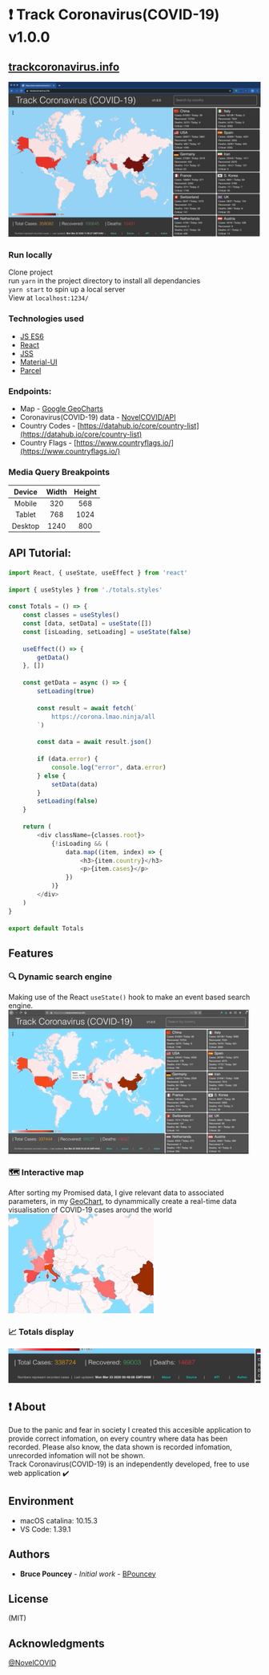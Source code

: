 # :heavy_exclamation_mark: Track Coronavirus(COVID-19) v1.0.0
## [trackcoronavirus.info](https://trackcoronavirus.info) 
![](./readme-images/readme-hero.png)

### Run locally
Clone project <br>
run ```yarn``` in the project directory to install all dependancies <br>
```yarn start``` to spin up a local server <br>
View at ```localhost:1234/```<br>

### Technologies used
* [JS ES6](http://es6-features.org/)
* [React](https://reactjs.org/)
* [JSS](https://cssinjs.org/?v=v10.0.4)
* [Material-UI](https://material-ui.com)
* [Parcel](https://parceljs.org/)

### Endpoints:
* Map - [Google GeoCharts](https://developers.google.com/chart/interactive/docs/gallery/geochart)
* Coronavirus(COVID-19) data - [NovelCOVID/API](https://github.com/NovelCOVID/API)
* Country Codes - [https://datahub.io/core/country-list](https://datahub.io/core/country-list)
* Country Flags - [https://www.countryflags.io/](https://www.countryflags.io/)

### Media Query Breakpoints
| Device      | Width         | Height        | 
|:-----------:|:-------------:|:-------------:|
| Mobile      | 320           | 568           |
| Tablet      | 768           | 1024          |
| Desktop     | 1240          | 800           |

## API Tutorial:
```javascript
import React, { useState, useEffect } from 'react'

import { useStyles } from './totals.styles'

const Totals = () => {
    const classes = useStyles()
    const [data, setData] = useState([])
    const [isLoading, setLoading] = useState(false)

    useEffect(() => {
        getData()
    }, [])

    const getData = async () => {
        setLoading(true)

        const result = await fetch(`
            https://corona.lmao.ninja/all
        `)

        const data = await result.json()

        if (data.error) {
            console.log("error", data.error)
        } else {
            setData(data)
        }
        setLoading(false)
    }

    return (
        <div className={classes.root}>
            {!isLoading && (
                data.map((item, index) => {
                    <h3>{item.country}</h3>
                    <p>{item.cases}</p>
                })
            )}
        </div>
    )
}

export default Totals
```

## Features

### :mag:  Dynamic search engine
Making use of the React ```useState()``` hook to make an event based search engine. <br>
![](./readme-images/readme.gif)

### :world_map:  Interactive map
After sorting my Promised data, I give relevant data to associated parameters, in my [GeoChart](https://developers.google.com/chart/interactive/docs/gallery/geochart), to dynammically create a real-time data visualisation of COVID-19 cases around the world <br>
![](./readme-images/map-gif.gif)

### :chart_with_upwards_trend: Totals display 
![](./readme-images/footer.png)

## :exclamation: About
Due to the panic and fear in society I created this accesible application to provide correct infomation, on every country where data has been recorded. Please also know, the data shown is recorded infomation, unrecorded infomation will not be shown. 
<br>
Track Coronavirus(COVID-19) is an independently developed, free to use web application :heavy_check_mark:

## Environment
* macOS catalina: 10.15.3
* VS Code: 1.39.1

## Authors
* **Bruce Pouncey** - *Initial work* - [BPouncey](https://github.com/BPouncey)

## License
(MIT)

## Acknowledgments
[@NovelCOVID](github.com/NovelCOVID)
